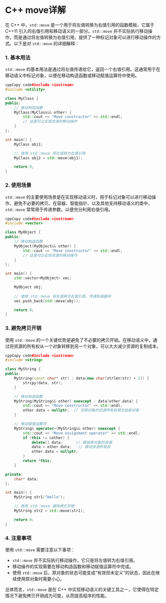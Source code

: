 # C++ move详解


在 C++ 中，`std::move` 是一个用于将左值转换为右值引用的函数模板，它属于 C++11 引入的右值引用和移动语义的一部分。`std::move` 并不实际执行移动操作，而是通过将左值转换为右值引用，提供了一种标记对象可以进行移动操作的方式。以下是对 `std::move` 的详细解释：

### 1. **基本用法**

`std::move` 的基本用法是通过将左值传递给它，返回一个右值引用。这通常用于在移动语义中标记对象，以便在移动构造函数或移动赋值运算符中使用。

```c++
cppCopy code#include <iostream>
#include <utility>

class MyClass {
public:
    // 移动构造函数
    MyClass(MyClass&& other) {
        std::cout << "Move constructor" << std::endl;
        // 这里可以实现资源的移动操作
    }
};

int main() {
    MyClass obj1;

    // 使用 std::move 将左值转为右值引用
    MyClass obj2 = std::move(obj1);

    return 0;
}
```

### 2. **使用场景**

`std::move` 的主要使用场景是在实现移动语义时，用于标记对象可以进行移动操作，避免不必要的拷贝。在容器、智能指针、以及其他支持移动语义的类中，`std::move` 常常用于传递参数，以便充分利用右值引用。

```c++
cppCopy code#include <iostream>
#include <vector>

class MyObject {
public:
    // 移动构造函数
    MyObject(MyObject&& other) {
        std::cout << "Move constructor" << std::endl;
        // 这里可以实现资源的移动操作
    }
};

int main() {
    std::vector<MyObject> vec;

    MyObject obj;
    
    // 使用 std::move 将左值转为右值引用，传递到容器中
    vec.push_back(std::move(obj));

    return 0;
}
```

### 3. **避免拷贝开销**

使用 `std::move` 的一个关键优势是避免了不必要的拷贝开销。在移动语义中，通过将资源的所有权从一个对象转移到另一个对象，可以大大减少资源的复制成本。

```c++
cppCopy code#include <iostream>
#include <string>

class MyString {
public:
    MyString(const char* str) : data(new char[strlen(str) + 1]) {
        strcpy(data, str);
    }

    // 移动构造函数
    MyString(MyString&& other) noexcept : data(other.data) {
        std::cout << "Move constructor" << std::endl;
        other.data = nullptr;  // 将原对象的资源所有权移交给新对象
    }

    // 移动赋值运算符
    MyString& operator=(MyString&& other) noexcept {
        std::cout << "Move assignment operator" << std::endl;
        if (this != &other) {
            delete[] data;      // 释放原对象的资源
            data = other.data;   // 移动资源所有权
            other.data = nullptr;
        }
        return *this;
    }

private:
    char* data;
};

int main() {
    MyString str1("Hello");

    // 使用 std::move 避免拷贝开销
    MyString str2 = std::move(str1);

    return 0;
}
```

### 4. **注意事项**

使用 `std::move` 需要注意以下事项：

- `std::move` 并不实际执行移动操作，它只是将左值转为右值引用。
- 移动操作的实现需要在移动构造函数和移动赋值运算符中完成。
- 使用 `std::move` 后，原对象的状态可能变成“有效但未定义”的状态，因此在继续使用原对象时需要小心。

总体而言，`std::move` 是在 C++ 中实现移动语义的关键工具之一，它使得在特定情况下避免拷贝开销成为可能，从而提高程序的性能。